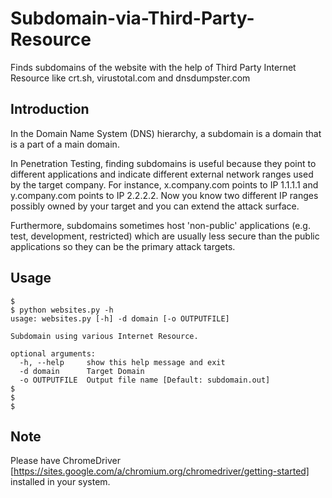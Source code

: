 # Subdomain-via-Third-Party-Resource
Finds subdomains of the website with the help of Third Party Internet Resource like crt.sh, virustotal.com and dnsdumpster.com

## Introduction
In the Domain Name System (DNS) hierarchy, a subdomain is a domain that is a part of a main domain.

In Penetration Testing, finding subdomains is useful because they point to different applications and indicate different external network ranges used by the target company. For instance, x.company.com points to IP 1.1.1.1 and y.company.com points to IP 2.2.2.2. Now you know two different IP ranges possibly owned by your target and you can extend the attack surface.

Furthermore, subdomains sometimes host 'non-public' applications (e.g. test, development, restricted) which are usually less secure than the public applications so they can be the primary attack targets.

## Usage
```
$ 
$ python websites.py -h
usage: websites.py [-h] -d domain [-o OUTPUTFILE]

Subdomain using various Internet Resource.

optional arguments:
  -h, --help     show this help message and exit
  -d domain      Target Domain
  -o OUTPUTFILE  Output file name [Default: subdomain.out]
$ 
$ 
$ 

```

## Note
Please have ChromeDriver [https://sites.google.com/a/chromium.org/chromedriver/getting-started] installed in your system.
